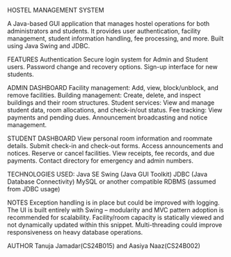 

HOSTEL MANAGEMENT SYSTEM


A Java-based GUI application that manages hostel operations for both administrators and students. It provides user authentication, facility management, student information handling, fee processing, and more. Built using Java Swing and JDBC.

FEATURES
 Authentication
Secure login system for Admin and Student users.
Password change and recovery options.
Sign-up interface for new students.

ADMIN DASHBOARD
Facility management: Add, view, block/unblock, and remove facilities.
Building management: Create, delete, and inspect buildings and their room structures.
Student services: View and manage student data, room allocations, and check-in/out status.
Fee tracking: View payments and pending dues.
Announcement broadcasting and notice management.

STUDENT DASHBOARD
View personal room information and roommate details.
Submit check-in and check-out forms.
Access announcements and notices.
Reserve or cancel facilities.
View receipts, fee records, and due payments.
Contact directory for emergency and admin numbers.

TECHNOLOGIES USED:
Java SE
Swing (Java GUI Toolkit)
JDBC (Java Database Connectivity)
MySQL or another compatible RDBMS (assumed from JDBC usage)



NOTES
Exception handling is in place but could be improved with logging.
The UI is built entirely with Swing – modularity and MVC pattern adoption is recommended for scalability.
Facility/room capacity is statically viewed and not dynamically updated within this snippet.
Multi-threading could improve responsiveness on heavy database operations.

AUTHOR
Tanuja Jamadar(CS24B015) and Aasiya Naaz(CS24B002)


